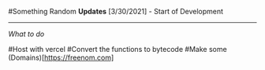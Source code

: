 #Something Random
**Updates**
[3/30/2021] - Start of Development

- - -

*What to do*

#Host with vercel
#Convert the functions to bytecode
#Make some (Domains)[https://freenom.com]
